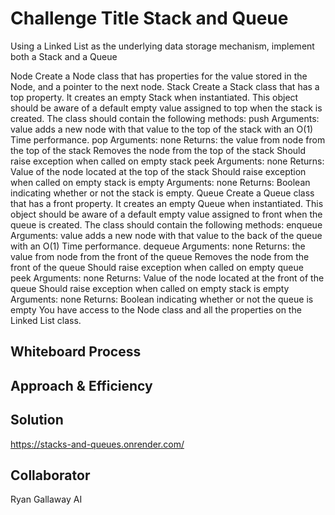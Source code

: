# Challenge Title Stack and Queue

<!-- Description of the challenge -->
Using a Linked List as the underlying data storage mechanism, implement both a Stack and a Queue

Node
Create a Node class that has properties for the value stored in the Node, and a pointer to the next node.
Stack
Create a Stack class that has a top property. It creates an empty Stack when instantiated.
This object should be aware of a default empty value assigned to top when the stack is created.
The class should contain the following methods:
push
Arguments: value
adds a new node with that value to the top of the stack with an O(1) Time performance.
pop
Arguments: none
Returns: the value from node from the top of the stack
Removes the node from the top of the stack
Should raise exception when called on empty stack
peek
Arguments: none
Returns: Value of the node located at the top of the stack
Should raise exception when called on empty stack
is empty
Arguments: none
Returns: Boolean indicating whether or not the stack is empty.
Queue
Create a Queue class that has a front property. It creates an empty Queue when instantiated.
This object should be aware of a default empty value assigned to front when the queue is created.
The class should contain the following methods:
enqueue
Arguments: value
adds a new node with that value to the back of the queue with an O(1) Time performance.
dequeue
Arguments: none
Returns: the value from node from the front of the queue
Removes the node from the front of the queue
Should raise exception when called on empty queue
peek
Arguments: none
Returns: Value of the node located at the front of the queue
Should raise exception when called on empty stack
is empty
Arguments: none
Returns: Boolean indicating whether or not the queue is empty
You have access to the Node class and all the properties on the Linked List class.

## Whiteboard Process

<!-- Embedded whiteboard image -->

## Approach & Efficiency

<!-- What approach did you take? Why? What is the Big O space/time for this approach? -->

## Solution

<!-- Show how to run your code, and examples of it in action -->

https://stacks-and-queues.onrender.com/

## Collaborator

Ryan Gallaway
AI
